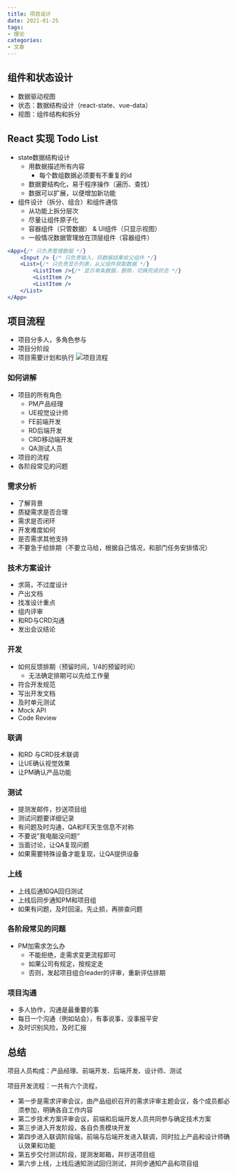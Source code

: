 ```yaml
---
title: 项目设计
date: 2021-01-25
tags: 
- 理论
categories: 
- 文章
---
```


## 组件和状态设计

- 数据驱动视图
- 状态：数据结构设计（react-state、vue-data）
- 视图：组件结构和拆分

## React 实现 Todo List

- state数据结构设计
  - 用数据描述所有内容
    - 每个数组数据必须要有不重复的id 
  - 数据要结构化，易于程序操作（遍历、查找）
  - 数据可以扩展，以便增加新功能
- 组件设计（拆分、组合）和组件通信
  - 从功能上拆分层次
  - 尽量让组件原子化
  - 容器组件（只管数据） & UI组件（只显示视图）
  - 一般情况数据管理放在顶层组件（容器组件）
 
``` jsx
<App>{/* 只负责管理数据 */}
    <Input /> {/* 只负责输入，将数据结果给父组件 */}
    <List>{/* 只负责显示列表，从父组件获取数据 */}
        <ListItem />{/* 显示单条数据，删除，切换完成状态 */}
        <ListItem />
        <ListItem />
    </List>
</App>
```
## 项目流程
- 项目分多人，多角色参与
- 项目分阶段
- 项目需要计划和执行
![项目流程](/img/项目流程.png)
### 如何讲解

- 项目的所有角色
  - PM产品经理
  - UE视觉设计师
  - FE前端开发
  - RD后端开发
  - CRD移动端开发
  - QA测试人员
- 项目的流程
- 各阶段常见的问题

### 需求分析

- 了解背景
- 质疑需求是否合理
- 需求是否闭环
- 开发难度如何
- 是否需求其他支持
- 不要急于给排期（不要立马给，根据自己情况，和部门任务安排情况）

### 技术方案设计
- 求简，不过度设计
- 产出文档
- 找准设计重点
- 组内评审
- 和RD与CRD沟通
- 发出会议结论

### 开发

- 如何反馈排期（预留时间，1/4的预留时间）
  - 无法确定排期可以先给工作量
- 符合开发规范
- 写出开发文档
- 及时单元测试
- Mock API
- Code Review

### 联调

- 和RD 与CRD技术联调
- 让UE确认视觉效果
- 让PM确认产品功能

### 测试

- 提测发邮件，抄送项目组
- 测试问题要详细记录
- 有问题及时沟通，QA和FE天生信息不对称
- 不要说”我电脑没问题“
- 当面讨论，让QA复现问题
- 如果需要特殊设备才能复现，让QA提供设备

### 上线

- 上线后通知QA回归测试
- 上线后同步通知PM和项目组
- 如果有问题，及时回滚。先止损，再排查问题

### 各阶段常见的问题

- PM加需求怎么办
  - 不能拒绝，走需求变更流程即可
  - 如果公司有规定，按规定走
  - 否则，发起项目组合leader的评审，重新评估排期
  
### 项目沟通

- 多人协作，沟通是最重要的事
- 每日一个沟通（例如站会），有事说事，没事报平安
- 及时识别风险，及时汇报

## 总结

项目人员构成：产品经理、前端开发、后端开发、设计师、测试

项目开发流程：一共有六个流程，
- 第一步是需求评审会议，由产品组织召开的需求评审主题会议，各个成员都必须参加，明确各自工作内容
- 第二步技术方案评审会议，前端和后端开发人员共同参与确定技术方案
- 第三步进入开发阶段，各自负责模块开发
- 第四步进入联调阶段端，前端与后端开发进入联调，同时拉上产品和设计师确认效果和功能
- 第五步交付测试阶段，提测发邮箱，并抄送项目组
- 第六步上线，上线后通知测试回归测试，并同步通知产品和项目组
